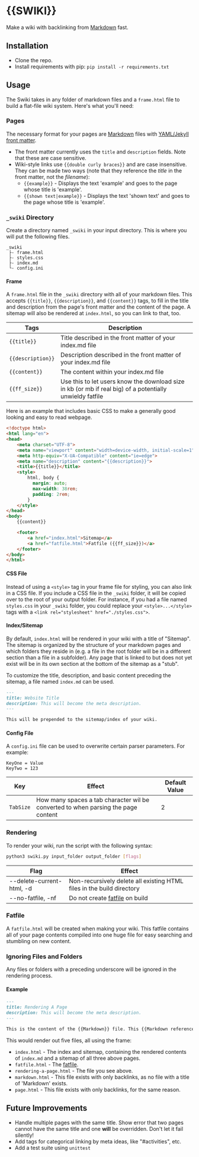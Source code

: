 # {{SWIKI}}

Make a wiki with backlinking from [Markdown][] fast.

## Installation

* Clone the repo.
* Install requirements with pip: `pip install -r requirements.txt`

## Usage

The Swiki takes in any folder of markdown files and a `frame.html` file to build a flat-file wiki system. Here's what you'll need:

### Pages

The necessary format for your pages are [Markdown][] files with [YAML/Jekyll front matter](https://jekyllrb.com/docs/front-matter/).

* The front matter currently uses the `title` and `description` fields. Note that these are case sensitive.
* Wiki-style links use `{{double curly braces}}` and are case insensitive. They can be made two ways (note that they reference the *title* in the front matter, not the *filename*):
    * `{{example}}` - Displays the text 'example' and goes to the page whose title is 'example'.
    * `{{shown text|example}}` - Displays the text 'shown text' and goes to the page whose title is 'example'.

### `_swiki` Directory

Create a directory named `_swiki` in your input directory. This is where you will put the following files.

    _swiki
     ├- frame.html
     ├- styles.css
     ├- index.md
     └- config.ini

#### Frame

A `frame.html` file in the `_swiki` directory with all of your markdown files. This accepts `{{title}}`, `{{description}}`, and `{{content}}` tags, to fill in the title and description from the page's front matter and the content of the page. A sitemap will also be rendered at `index.html`, so you can link to that, too.

Tags | Description
--- | ---
`{{title}}` | Title described in the front matter of your index.md file
`{{description}}` | Description described in the front matter of your index.md file
`{{content}}` | The content within your index.md file
`{{ff_size}}` | Use this to let users know the download size in kb (or mb if real big) of a potentially unwieldy fatfile

Here is an example that includes basic CSS to make a generally good looking and easy to read webpage.

```html
<!doctype html>
<html lang="en">
<head>
    <meta charset="UTF-8">
    <meta name="viewport" content="width=device-width, initial-scale=1">
    <meta http-equiv="X-UA-Compatible" content="ie=edge">
    <meta name="description" content="{{description}}">
    <title>{{title}}</title>
    <style>
        html, body {
          margin: auto;
          max-width: 38rem;
          padding: 2rem;
        }
    </style>
</head>
<body>
    {{content}}

    <footer>
        <a href="index.html">Sitemap</a>
        <a href="fatfile.html">Fatfile ({{ff_size}})</a>
    </footer>
</body>
</html>
```

#### CSS File

Instead of using a `<style>` tag in your frame file for styling, you can also link in a CSS file. If you include a CSS file in the `_swiki` folder, it will be copied over to the root of your output folder. For instance, if you had a file named `styles.css` in your `_swiki` folder, you could replace your `<style>...</style>` tags with a `<link rel="stylesheet" href="./styles.css">`.

#### Index/Sitemap

By default, `index.html` will be rendered in your wiki with a title of "Sitemap". The sitemap is organized by the structure of your markdown pages and which folders they reside in (e.g. a file in the root folder will be in a different section than a file in a subfolder). Any page that is linked to but does not yet exist will be in its own section at the bottom of the sitemap as a "stub".

To customize the title, description, and basic content preceding the sitemap, a file named `index.md` can be used.

```markdown
---
title: Website Title
description: This will become the meta description.
---

This will be prepended to the sitemap/index of your wiki.
```

#### Config File

A `config.ini` file can be used to overwrite certain parser parameters. For example:

    KeyOne = Value
    KeyTwo = 123

Key | Effect | Default Value
--- | --- | ---
`TabSize` | How many spaces a tab character wil be converted to when parsing the page content| 2

### Rendering

To render your wiki, run the script with the following syntax:

```bash
python3 swiki.py input_folder output_folder [flags]
```

Flag | Effect
--- | ---
--delete-current-html, -d | Non-recursively delete all existing HTML files in the build directory
--no-fatfile, -nf | Do not create [fatfile](#fatfile) on build

### Fatfile

A `fatfile.html` will be created when making your wiki. This fatfile contains all of your page contents compiled into one huge file for easy searching and stumbling on new content.

### Ignoring Files and Folders

Any files or folders with a preceding underscore will be ignored in the rendering process.

#### Example

```markdown
---
title: Rendering A Page
description: This will become the meta description.
---

This is the content of the {{Markdown}} file. This {{Markdown reference|markdown}} doesn't exist, but the {{page}} will.
```

This would render out five files, all using the frame:

* `index.html` - The index and sitemap, containing the rendered contents of `index.md` and a sitemap of all three above pages.
* `fatfile.html` - The [fatfile](#fatfile).
* `rendering-a-page.html` - The file you see above.
* `markdown.html` - This file exists with only backlinks, as no file with a title of 'Markdown' exists.
* `page.html` - This file exists with only backlinks, for the same reason.

## Future Improvements

- Handle multiple pages with the same title. Show error that two pages cannot have the same title and one **will** be overridden. Don't let it fail silently!
- Add tags for categorical linking by meta ideas, like "#activities", etc.
- Add a test suite using `unittest`

[Markdown]: https://spec.commonmark.org/0.29/
